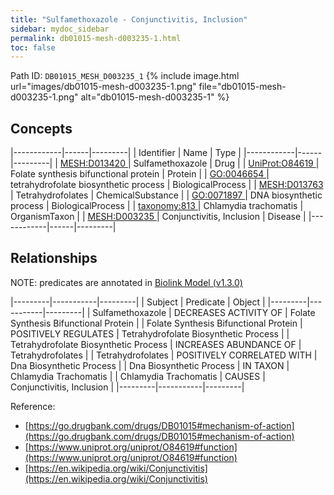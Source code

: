 ```yaml
---
title: "Sulfamethoxazole - Conjunctivitis, Inclusion"
sidebar: mydoc_sidebar
permalink: db01015-mesh-d003235-1.html
toc: false 
---
```



Path ID: `DB01015_MESH_D003235_1`
{% include image.html url="images/db01015-mesh-d003235-1.png" file="db01015-mesh-d003235-1.png" alt="db01015-mesh-d003235-1" %}

## Concepts

|------------|------|---------|
| Identifier | Name | Type    |
|------------|------|---------|
| <a href="https://identifiers.org/MESH:D013420">MESH:D013420 </a> | Sulfamethoxazole | Drug |
| <a href="https://identifiers.org/UniProt:O84619">UniProt:O84619 </a> | Folate synthesis bifunctional protein | Protein |
| <a href="https://identifiers.org/GO:0046654">GO:0046654 </a> | tetrahydrofolate biosynthetic process | BiologicalProcess |
| <a href="https://identifiers.org/MESH:D013763">MESH:D013763 </a> | Tetrahydrofolates | ChemicalSubstance |
| <a href="https://identifiers.org/GO:0071897">GO:0071897 </a> | DNA biosynthetic process | BiologicalProcess |
| <a href="https://identifiers.org/taxonomy:813">taxonomy:813 </a> | Chlamydia trachomatis | OrganismTaxon |
| <a href="https://identifiers.org/MESH:D003235">MESH:D003235 </a> | Conjunctivitis, Inclusion | Disease |
|------------|------|---------|

## Relationships


NOTE: predicates are annotated in <a href="https://github.com/biolink/biolink-model/releases/tag/v1.3.0">Biolink Model (v1.3.0)</a>

|---------|-----------|---------|
| Subject | Predicate | Object  |
|---------|-----------|---------|
| Sulfamethoxazole | DECREASES ACTIVITY OF | Folate Synthesis Bifunctional Protein |
| Folate Synthesis Bifunctional Protein | POSITIVELY REGULATES | Tetrahydrofolate Biosynthetic Process |
| Tetrahydrofolate Biosynthetic Process | INCREASES ABUNDANCE OF | Tetrahydrofolates |
| Tetrahydrofolates | POSITIVELY CORRELATED WITH | Dna Biosynthetic Process |
| Dna Biosynthetic Process | IN TAXON | Chlamydia Trachomatis |
| Chlamydia Trachomatis | CAUSES | Conjunctivitis, Inclusion |
|---------|-----------|---------|

Reference: 
  - [https://go.drugbank.com/drugs/DB01015#mechanism-of-action](https://go.drugbank.com/drugs/DB01015#mechanism-of-action)
  - [https://www.uniprot.org/uniprot/O84619#function](https://www.uniprot.org/uniprot/O84619#function)
  - [https://en.wikipedia.org/wiki/Conjunctivitis](https://en.wikipedia.org/wiki/Conjunctivitis)
